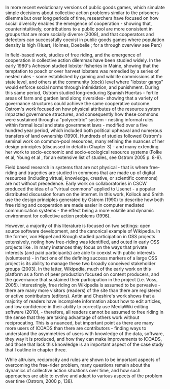 In more recent evolutionary versions of public goods games, which simulate simple decisions about collective action problems similar to the prisoners dilemma but over long periods of time, researchers have focused on how social diversity enables the emergence of cooperation  - showing that, counterintuitively, contributions to a public pool are more consistent in groups that are more socially diverse (2008), and that cooperators and defectors can successfully coexist in public goods games where population density is high (Huart, Holmes, Doebelie ; for a through overview see Perc)

In field-based work, studies of free riding, and the emergence of cooperation in collective action dilemmas have been studied widely. In the early 1980's Acheson studied lobster fisheries in Maine, showing that the temptation to poach or over harvest lobsters was remedied by a series of nested rules - some established by gaming and wildlife commissions at the state level, and others at the community (dock) level where "lobster gangs" would enforce social norms through intimidation, and punishment. During this same period, Ostrom studied long-enduring Spanish Huertas - fertile areas of farm and garden land along riversides- showing that a variety of governance structures could achieve the same cooperative outcome. Ostrom's work focused on how physical attributes of the resource system impacted governance structures, and consequently how these commons were sustained through a "polycentric" system - nesting informal rules within formal local and state government laws - modified over a five hundred year period, which included both political upheaval and numerous transfers of land ownership (1990). Hundreds of studies followed Ostrom's seminal work on common-pool resources, many refining the nuances of her design principles (discussed in detail in Chapter 3) - and many extending her work to socio-economic and socio-ecological resource systems (Folke et al, Young et al , for an extensive list of studies, see Ostrom 2005 p. 8-9). 

Field based research in systems that are not physical - that is where free-riding and tragedies are studied in commons that are made up of digital resources (including virtual, knowledge, creative, or scientific commons) are not without precedence. Early work on collaboratories in CSCW produced the idea of a "virtual commons" applied to Usenet - a popular distributed discussion forum on the internet. In this work, Kollock and Smith use the design principles generated by Ostrom (1990) to describe how both free riding and cooperation are made easier in computer mediated communication systems - the effect being a more volatile and dynamic environment for collective action problems (1996). 

However, a majority of this literature is focused on two settings: open source software development, and the canonical example of Wikipedia. In the former, von Hippel and Krough studied participation in OSS projects extensively, noting how free-riding was identified, and outed in early OSS projects like . In many instances they focus on the ways that private interests (and paid participants) are able to coexist with public interests (volunteers) - in fact one of the defining success markers of a large OSS project is its ability to manage these two broadly conceived stakeholder groups (2003). In the latter, Wikipedia, much of the early work on this platform as a form of peer production focused on content producers, and the governance that sustained their participation in the project (i.e. Voss, 2005). Interestingly, free riding on Wikipedia is assumed to be pervasive - there are many more visitors (readers) of the site than there are registered or active contributors (editors). Antin and Cheshire's work shows that a majority of readers have incomplete information about how to edit articles, and low confidence in their ability to correctly use MediaWiki editing software (2010), - therefore, all readers cannot be assumed to free riding in the sense that they are taking advantage of others work without reciprocating. This is a nuanced, but important point as there are many more users of ICOADS than there are contributors - finding ways to understand the asymmetries of users with knowledge of the data, software, they way it is produced, and how they can make improvements to ICOADS, and those that lack this knowledge is an important aspect of the case study that I outline in chapter three. 

While altruism, reciprocity and rules are shown to be important aspects of overcoming the free-rider problem,  many questions remain about the dynamics of collective action situations over time, and how such approaches are able to evolve and adapt to various aspects of the problem over time (Ostrom, 2000 p, 138). 